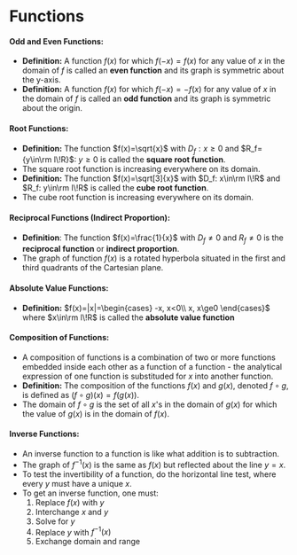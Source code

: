 # Functions
#### Odd and Even Functions:
* **Definition:** A function $f(x)$ for which $f(-x)=f(x)$ for any value of $x$ in the domain of $f$ is called an **even function** and its graph is symmetric about the y-axis.
* **Definition:** A function $f(x)$ for which $f(-x)=-f(x)$ for any value of $x$ in the domain of $f$ is called an **odd function** and its graph is symmetric about the origin.

#### Root Functions:
* **Definition:** The function $f(x)=\sqrt{x}$ with $D_f: x\ge0$ and $R_f={y\in\rm l\!R}$: $y\ge0$ is called the **square root function**.
* The square root function is increasing everywhere on its domain.
* **Definition:** The function $f(x)=\sqrt[3]{x}$ with $D_f: x\in\rm l\!R$ and $R_f: y\in\rm l\!R$ is called the **cube root function**.
* The cube root function is increasing everywhere on its domain.

#### Reciprocal Functions (Indirect Proportion):
* **Definition**: The function $f(x)=\frac{1}{x}$ with $D_f\neq0$ and $R_f\neq0$ is the **reciprocal function** or **indirect proportion**.
* The graph of function $f(x)$ is a rotated hyperbola situated in the first and third quadrants of the Cartesian plane.

#### Absolute Value Functions:
* **Definition:** $f(x)=|x|=\begin{cases} -x, x<0\\ x, x\ge0 \end{cases}$  where $x\in\rm l\!R$ is called the **absolute value function**

#### Composition of Functions:
* A composition of functions is a combination of two or more functions embedded inside each other as a function of a function - the analytical expression of one function is substituded for $x$ into another function.
* **Definition:** The composition of the functions $f(x)$ and $g(x)$, denoted $f\circ g$, is defined as $(f\circ g)(x)=f(g(x))$.
* The domain of $f\circ g$ is the set of all $x$'s in the domain of $g(x)$ for which the value of $g(x)$ is in the domain of $f(x)$.

#### Inverse Functions:
* An inverse function to a function is like what addition is to subtraction.
* The graph of $f^{-1}(x)$ is the same as $f(x)$ but reflected about the line $y=x$.
* To test the invertibility of a function, do the horizontal line test, where every $y$ must have a unique $x$.
* To get an inverse function, one must:
	1. Replace $f(x)$ with $y$
	2. Interchange $x$ and $y$
	3. Solve for $y$
	4. Replace $y$ with $f^{-1}(x)$
	5. Exchange domain and range